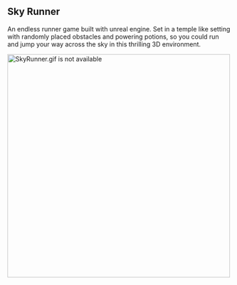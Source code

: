 ## Sky Runner

An endless runner game built with unreal engine. Set in a temple like setting with randomly placed obstacles and powering potions, so you could run and jump your way across the sky in this thrilling 3D environment.

<img src="SkyRunner.gif" width="500" alt="SkyRunner.gif is not available"/>


